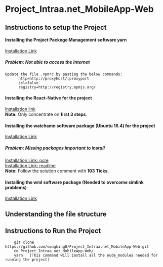 # Project_Intraa.net_MobileApp-Web

## Instructions to setup the Project
#### Installing the Project Packege Management software yarn
   [Installation Link](https://websiteforstudents.com/how-to-install-yarn-packege-management-on-ubuntu-16-04-18-04-18-10/)
##### Problem: Not able to access the Internet
    Update the file .npmrc by pasting the below commands:
          http=http://proxyhost/:proxyport
          ssl=false
          registry=http://registry.npmjs.org/
#### Installing the React-Native for the project
   [Installation link](https://code.likeagirl.io/say-hello-world-using-react-native-in-linux-15955986bc44) <br />
    __Note:__ Only concentrate on __first 3 steps__.

#### Installing the watchamn software package (Ubuntu 16.4) for the project
   [Installation Link](https://medium.com/@vonchristian/how-to-setup-watchman-on-ubuntu-16-04-53196cc0227c)
##### Problem: Missing packages important to install
   [Installation Link: pcre](http://www.linuxfromscratch.org/blfs/view/svn/general/pcre.html) <br />
   [Installation Link: readline](https://stackoverflow.com/questions/23085076/readline-readline-h-file-not-found) <br />
   __Note:__ Follow the solution comment with __103 Ticks__.
   
#### Installing the wml software package (Needed to overcome simlink problems)
   [Installation Link](https://github.com/wix/wml/)
   
## Understanding the file structure

## Instructions to Run the Project
        git clone https://github.com/swagking0/Project_Intraa.net_MobileApp-Web.git
        cd Project_Intraa.net_MobileApp-Web/
        yarn   [This command will install all the node_modules needed for running the project]
